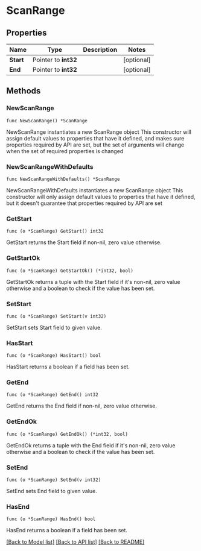 # ScanRange

## Properties

Name | Type | Description | Notes
------------ | ------------- | ------------- | -------------
**Start** | Pointer to **int32** |  | [optional] 
**End** | Pointer to **int32** |  | [optional] 

## Methods

### NewScanRange

`func NewScanRange() *ScanRange`

NewScanRange instantiates a new ScanRange object
This constructor will assign default values to properties that have it defined,
and makes sure properties required by API are set, but the set of arguments
will change when the set of required properties is changed

### NewScanRangeWithDefaults

`func NewScanRangeWithDefaults() *ScanRange`

NewScanRangeWithDefaults instantiates a new ScanRange object
This constructor will only assign default values to properties that have it defined,
but it doesn't guarantee that properties required by API are set

### GetStart

`func (o *ScanRange) GetStart() int32`

GetStart returns the Start field if non-nil, zero value otherwise.

### GetStartOk

`func (o *ScanRange) GetStartOk() (*int32, bool)`

GetStartOk returns a tuple with the Start field if it's non-nil, zero value otherwise
and a boolean to check if the value has been set.

### SetStart

`func (o *ScanRange) SetStart(v int32)`

SetStart sets Start field to given value.

### HasStart

`func (o *ScanRange) HasStart() bool`

HasStart returns a boolean if a field has been set.

### GetEnd

`func (o *ScanRange) GetEnd() int32`

GetEnd returns the End field if non-nil, zero value otherwise.

### GetEndOk

`func (o *ScanRange) GetEndOk() (*int32, bool)`

GetEndOk returns a tuple with the End field if it's non-nil, zero value otherwise
and a boolean to check if the value has been set.

### SetEnd

`func (o *ScanRange) SetEnd(v int32)`

SetEnd sets End field to given value.

### HasEnd

`func (o *ScanRange) HasEnd() bool`

HasEnd returns a boolean if a field has been set.


[[Back to Model list]](../README.md#documentation-for-models) [[Back to API list]](../README.md#documentation-for-api-endpoints) [[Back to README]](../README.md)


